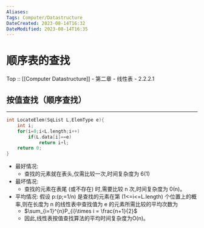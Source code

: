 ```yaml
---
Aliases: 
Tags: Computer/Datastructure 
DateCreated: 2023-08-14T16:32
DateModified: 2023-08-14T16:35
---
```

# 顺序表的查找

Top :: [[Computer Datastructure]] - 第二章 - 线性表 - 2.2.2.1

## 按值查找（顺序查找）
---

```cpp
int LocateElem(SqList L,ElemType e){
	int i;
	for(i=0;i<L.length;i++)
		if(L.data[i]==e)
			return i+l;
	return 0;
}
```

- 最好情况:
	- 查找的元素就在表头,仅需比较一次,时间复杂度为 6(1)
- 最坏情况:
	- 查找的元素在表尾 (或不存在) 时,需要比较 n 次,时间复杂度为 0(n)。
- 平均情况: 假设 p:(p;=1/n) 是查找的元素在第 (1<=i<=L.length) 个位置上的概率,则在长度为 n 的线性表中查找值为 e 的元素所需比较的平均次数为
	- $\sum_{i=1}^{n}P_{i}\times i = \frac{n+1}{2}$
	- 因此,线性表按值查找算法的平均时间复杂度为O(n)。
